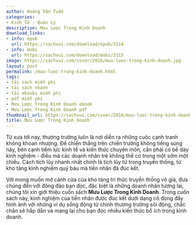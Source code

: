 ```yaml
---
author: Hoàng Văn Tuấn
categories:
- Kinh Tế - Quản Lý
description: Mưu Lược Trong Kinh Doanh
download_links:
- info: epub
  url: https://sachvui.com/download/epub/3114
- info: mobi
  url: https://sachvui.com/download/mobi/3115
image: https://sachvui.com/cover/2016/muu-luoc-trong-kinh-doanh.jpg
layout: post
permalink: /muu-luoc-trong-kinh-doanh.html
tags:
- tải sách miễn phí
- tải sách nhanh
- tải ebooks miễn phí
- pdf miễn phí
- Mưu Lược Trong Kinh Doanh ebook
- Mưu Lược Trong Kinh Doanh pdf
thumbnail_url: https://sachvui.com/cover/2016/muu-luoc-trong-kinh-doanh.jpg
title: Mưu Lược Trong Kinh Doanh
---
```


 <div class="item-desc text-justify"> <p>Từ xưa tới nay, thương trường luôn là nơi diễn ra những cuộc cạnh tranh không khoan nhượng. Để chiến thắng trên chiến trường không tiếng súng này, bên cạnh tiềm lực kinh tế và kiến thức chuyên môn, cần phải có bề dày kinh nghiệm - điều mà các doanh nhân trẻ không thể có trong một sớm một chiều. Cách tích lũy nhanh nhất chính là tích lũy từ trong truyền thống, từ kho tàng kinh nghiệm quý báu mà tiền nhân đã đúc kết.</p><p>Với mong muốn mở cánh cửa của kho tàng tri thức truyền thống vô giá, đưa chúng đến với đông đảo bạn đọc, đặc biệt là những doanh nhân tương lai, chúng tôi xin giới thiệu cuốn sách <strong>Mưu Lược Trong Kinh Doanh</strong>. Trong cuốn sách này, kinh nghiệm của tiền nhân được đúc kết dưới dạng cô đọng đầy hình ảnh với những ví dụ sống động từ chính thương trường sôi động, chắc chắn sẽ hấp dẫn và mang lại cho bạn đọc nhiều kiến thức bổ ích trong kinh doanh.</p> </div>